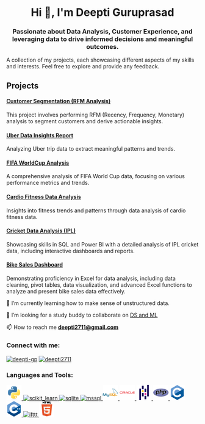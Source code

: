 <h1 align="center">Hi 👋, I'm Deepti Guruprasad</h1>
<h3 align="center">Passionate about Data Analysis, Customer Experience, and leveraging data to drive informed decisions and meaningful outcomes.</h3>

A collection of my projects, each showcasing different aspects of my skills and interests. Feel free to explore and provide any feedback.

## Projects

#### [Customer Segmentation (RFM Analysis)](https://github.com/deeptigp09/python_projects/tree/main/CustomerSegmentationAnalysis)
This project involves performing RFM (Recency, Frequency, Monetary) analysis to segment customers and derive actionable insights.

#### [Uber Data Insights Report](https://github.com/deeptigp09/python_projects/tree/main/Uber%20Case%20Study)
Analyzing Uber trip data to extract meaningful patterns and trends.

#### [FIFA WorldCup Analysis](https://github.com/deeptigp09/python_projects/tree/main/FIFA%20WorldCup%20Analysis)
A comprehensive analysis of FIFA World Cup data, focusing on various performance metrics and trends.

#### [Cardio Fitness Data Analysis](https://github.com/deeptigp09/python_projects/tree/main/Cardio%20Fitness%20Data%20Analysis)
Insights into fitness trends and patterns through data analysis of cardio fitness data.

#### [Cricket Data Analysis (IPL)](https://github.com/deeptigp09/Data_Analysis_SQL_PowerBi)
Showcasing skills in SQL and Power BI with a detailed analysis of IPL cricket data, including interactive dashboards and reports.

#### [Bike Sales Dashboard](https://github.com/deeptigp09/Exploring_Excel)
Demonstrating proficiency in Excel for data analysis, including data cleaning, pivot tables, data visualization, and advanced Excel functions to analyze and present bike sales data effectively.

🌱 I’m currently learning how to make sense of unstructured data.

👯 I’m looking for a study buddy to collaborate on [DS and ML](https://www.mygreatlearning.com/mit-data-science-and-machine-learning-program)

📫 How to reach me **deepti2711@gmail.com**

<h3 align="left">Connect with me:</h3>
<p align="left">
<a href="https://linkedin.com/in/deepti-gp" target="blank"><img align="center" src="https://raw.githubusercontent.com/rahuldkjain/github-profile-readme-generator/master/src/images/icons/Social/linked-in-alt.svg" alt="deepti-gp" height="30" width="40" /></a>
<a href="https://www.hackerrank.com/deepti2711" target="blank"><img align="center" src="https://raw.githubusercontent.com/rahuldkjain/github-profile-readme-generator/master/src/images/icons/Social/hackerrank.svg" alt="deepti2711" height="30" width="40" /></a>
</p>

<h3 align="left">Languages and Tools:</h3>
<p align="left">
    <a href="https://www.python.org" target="_blank" rel="noreferrer">
        <img src="https://raw.githubusercontent.com/devicons/devicon/master/icons/python/python-original.svg" alt="python" width="40" height="40"/>
    </a>
    <a href="https://scikit-learn.org/" target="_blank" rel="noreferrer">
        <img src="https://upload.wikimedia.org/wikipedia/commons/0/05/Scikit_learn_logo_small.svg" alt="scikit_learn" width="40" height="40"/>
    </a>
    <a href="https://www.sqlite.org/" target="_blank" rel="noreferrer">
        <img src="https://www.vectorlogo.zone/logos/sqlite/sqlite-icon.svg" alt="sqlite" width="40" height="40"/>
    </a>
    <a href="https://www.microsoft.com/en-us/sql-server" target="_blank" rel="noreferrer">
        <img src="https://www.svgrepo.com/show/303229/microsoft-sql-server-logo.svg" alt="mssql" width="40" height="40"/>
    </a>
    <a href="https://www.mysql.com/" target="_blank" rel="noreferrer">
        <img src="https://raw.githubusercontent.com/devicons/devicon/master/icons/mysql/mysql-original-wordmark.svg" alt="mysql" width="40" height="40"/>
    </a>
    <a href="https://www.oracle.com/" target="_blank" rel="noreferrer">
        <img src="https://raw.githubusercontent.com/devicons/devicon/master/icons/oracle/oracle-original.svg" alt="oracle" width="40" height="40"/>
    </a>
    <a href="https://pandas.pydata.org/" target="_blank" rel="noreferrer">
        <img src="https://raw.githubusercontent.com/devicons/devicon/2ae2a900d2f041da66e950e4d48052658d850630/icons/pandas/pandas-original.svg" alt="pandas" width="40" height="40"/>
    </a>
    <a href="https://www.php.net" target="_blank" rel="noreferrer">
        <img src="https://raw.githubusercontent.com/devicons/devicon/master/icons/php/php-original.svg" alt="php" width="40" height="40"/>
    </a>
    <a href="https://www.cprogramming.com/" target="_blank" rel="noreferrer">
        <img src="https://raw.githubusercontent.com/devicons/devicon/master/icons/c/c-original.svg" alt="c" width="40" height="40"/>
    </a>
    <a href="https://www.w3schools.com/cpp/" target="_blank" rel="noreferrer">
        <img src="https://raw.githubusercontent.com/devicons/devicon/master/icons/cplusplus/cplusplus-original.svg" alt="cplusplus" width="40" height="40"/>
    </a>
    <a href="https://ifttt.com/" target="_blank" rel="noreferrer">
        <img src="https://www.vectorlogo.zone/logos/ifttt/ifttt-ar21.svg" alt="ifttt" width="40" height="40"/>
    </a>
    <a href="https://www.w3.org/html/" target="_blank" rel="noreferrer">
        <img src="https://raw.githubusercontent.com/devicons/devicon/master/icons/html5/html5-original-wordmark.svg" alt="html5" width="40" height="40"/>
    </a>
</p>
